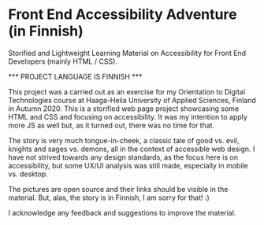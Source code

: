 # Front End Accessibility Adventure (in Finnish)

Storified and Lightweight Learning Material on Accessibility for Front End Developers (mainly HTML / CSS).

*** PROJECT LANGUAGE IS FINNISH ***

This project was a carried out as an exercise for my Orientation to Digital Technologies course at Haaga-Helia University of Applied Sciences, Finland in Autumn 2020. This is a storified web page project showcasing some HTML and CSS and focusing on accessibility. It was my intention to apply more JS as well but, as it turned out, there was no time for that.

The story is very much tongue-in-cheek, a classic tale of good vs. evil, knights and sages vs. demons, all in the context of accessible web design. I have not strived towards any design standards, as the focus here is on accessibility, but some UX/UI analysis was still made, especially in mobile vs. desktop. 

The pictures are open source and their links should be visible in the material. But, alas, the story is in Finnish, I am sorry for that! :)

I acknowledge any feedback and suggestions to improve the material.
